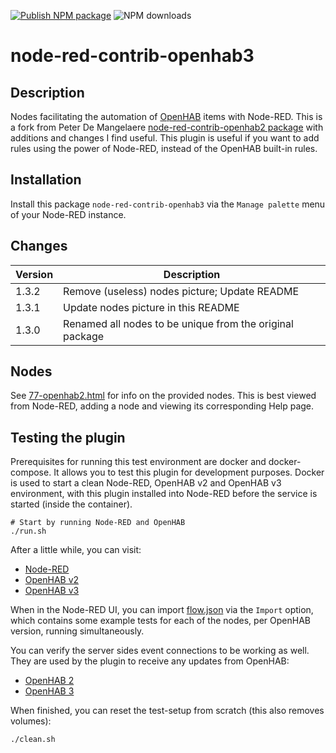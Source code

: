 [![Publish NPM package](https://github.com/jeroenhendricksen/node-red-contrib-openhab3/actions/workflows/npm-publish.yml/badge.svg?branch=master)](https://github.com/jeroenhendricksen/node-red-contrib-openhab3/actions/workflows/npm-publish.yml) ![NPM downloads](https://img.shields.io/npm/dm/node-red-contrib-openhab3)

# node-red-contrib-openhab3

## Description

Nodes facilitating the automation of [OpenHAB](https://www.openhab.org) items with Node-RED. This is a fork from Peter De Mangelaere [node-red-contrib-openhab2 package](https://flows.nodered.org/node/node-red-contrib-openhab2) with additions and changes I find useful. This plugin is useful if you want to add rules using the power of Node-RED, instead of the OpenHAB built-in rules.

## Installation

Install this package `node-red-contrib-openhab3` via the `Manage palette` menu of your Node-RED instance.

## Changes

| Version | Description |
| --------------- | --------------- |
| 1.3.2 | Remove (useless) nodes picture; Update README |
| 1.3.1 | Update nodes picture in this README |
| 1.3.0 | Renamed all nodes to be unique from the original package |

## Nodes

See [77-openhab2.html](77-openhab2.html) for info on the provided nodes. This is best viewed from Node-RED, adding a node and viewing its corresponding Help page.

## Testing the plugin

Prerequisites for running this test environment are docker and docker-compose. It allows you to test this plugin for development purposes.
Docker is used to start a clean Node-RED, OpenHAB v2 and OpenHAB v3 environment, with this plugin installed into Node-RED before the service is started (inside the container).

    # Start by running Node-RED and OpenHAB
    ./run.sh

After a little while, you can visit:

- [Node-RED](http://localhost:1880)
- [OpenHAB v2](http://localhost:8080)
- [OpenHAB v3](http://localhost:8081)

When in the Node-RED UI, you can import [flow.json](test/nodered/flow.json) via the `Import` option, which contains some example tests for each of the nodes, per OpenHAB version, running simultaneously.

You can verify the server sides event connections to be working as well. They are used by the plugin to receive any updates from OpenHAB:

- [OpenHAB 2](http://localhost:8080/rest/events?topics=smarthome/items)
- [OpenHAB 3](http://localhost:8081/rest/events?topics=openhab/items)

When finished, you can reset the test-setup from scratch (this also removes volumes):

    ./clean.sh
